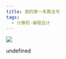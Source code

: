 ```yaml
---
title: 我的第一本算法书
tags:
  - 计算机-编程设计
---
```


![](https://wfqqreader-1252317822.image.myqcloud.com/cover/186/25016186/s_25016186.jpg)

undefined